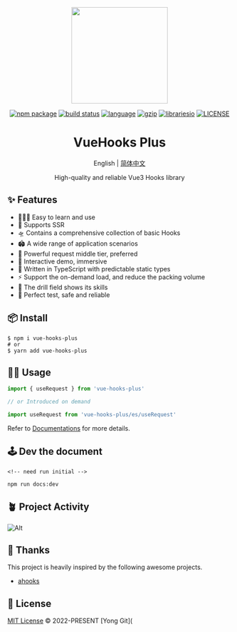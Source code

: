 <p align="center">
  <a href="http://43.138.187.142:9000/vue-hooks-plus/docs/">
    <img width="216" src="http://43.138.187.142:9000/assets/vue-hooks-plus/logo@2x.png">
  </a>
</p>

<p align="center">
  <a href="https://www.npmjs.com/package/vue-hooks-plus"><img src="https://img.shields.io/npm/v/vue-hooks-plus.svg" alt="npm package"></a>
  <a href="https://github.com/InhiblabCore/vue-hooks-plus/actions/workflows/node-ci.yml"><img src="https://github.com/InhiblabCore/vue-hooks-plus/actions/workflows/ci.yml/badge.svg?branch=master" alt="build status"></a>
  <a href="#badge"><img src="https://img.shields.io/github/languages/top/InhiblabCore/vue-hooks-plus" alt="language"></a>
  <a href="https://img.badgesize.io/https:/unpkg.com/vue-hooks-plus/dist/js/index.es.js?label=gzip%20size&compression=gzip"><img src="https://img.badgesize.io/https:/unpkg.com/vue-hooks-plus/dist/js/index.es.js?label=gzip%20size&compression=gzip" alt="gzip"></a>
  <a href="#badge"><img src="https://img.shields.io/librariesio/github/InhiblabCore/vue-hooks-plus" alt="librariesio"></a>
  <a href="https://github.com/InhiblabCore/vue-hooks-plus/blob/master/LICENSE"><img src="https://img.shields.io/github/license/InhiblabCore/vue-hooks-plus" alt="LICENSE"></a>
</p>

<div align="center">

# VueHooks Plus

English | [简体中文](https://github.com/InhiblabCore/vue-hooks-plus/tree/master/README.zh-CN.md)

High-quality and reliable Vue3 Hooks library

</div>

## ✨ Features

- 🏄🏼‍♂️ Easy to learn and use
- 🔋 Supports SSR
- 🛸 Contains a comprehensive collection of basic Hooks
- 🏟️ A wide range of application scenarios
- 🦾 Powerful request middle tier, preferred
- 🎪 Interactive demo, immersive
- 🎯 Written in TypeScript with predictable static types
- ⚡️ Support the on-demand load, and reduce the packing volume
- 🤺 The drill field shows its skills
- 🔐 Perfect test, safe and reliable

## 📦 Install

```
$ npm i vue-hooks-plus
# or
$ yarn add vue-hooks-plus
```

## 🤹‍♀️ Usage

```typescript
import { useRequest } from 'vue-hooks-plus'

// or Introduced on demand

import useRequest from 'vue-hooks-plus/es/useRequest'
```

Refer to <a href="https://inhiblabcore.github.io/docs/hooks" target="_blank">Documentations</a> for more details.

## 🕹️ Dev the document

```
<!-- need run initial -->

npm run docs:dev
```

## 🪴 Project Activity

![Alt](https://repobeats.axiom.co/api/embed/35dbca2274542c0144993be92cc51762227543d9.svg 'Repobeats analytics image')

## 🌸 Thanks

This project is heavily inspired by the following awesome projects.

- [ahooks](https://ahooks.js.org/)

## 📄 License

[MIT License](https://github.com/InhiblabCore/vue-hooks-plus/blob/master/LICENSE) © 2022-PRESENT [Yong Git](
